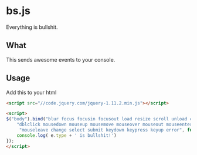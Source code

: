 # bs.js
Everything is bullshit. 

## What

This sends awesome events to your console.

## Usage

Add this to your html

```html
<script src="//code.jquery.com/jquery-1.11.2.min.js"></script>

<script>
$("body").bind("blur focus focusin focusout load resize scroll unload click " +
    "dblclick mousedown mouseup mousemove mouseover mouseout mouseenter " + 
     "mouseleave change select submit keydown keypress keyup error", function(e){
    console.log( e.type + ' is bullshit!')
});
</script>
```
